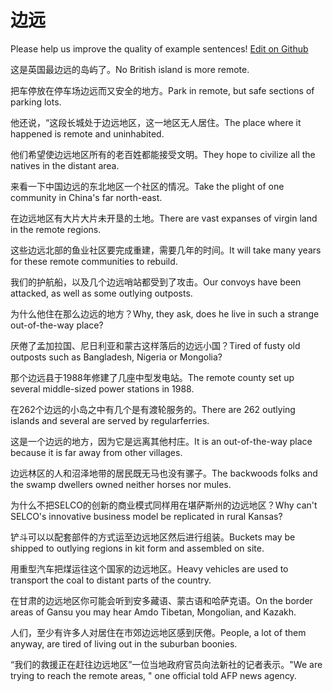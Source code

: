 # 边远

Please help us improve the quality of example sentences! [Edit on Github](https://github.com/jiyushe/jiyu-example-sentence-source/blob/main/chinese/bianyuan_1.md)

<p><span class="chinese">这是英国最边远的岛屿了。</span><span class="english">No British island is more remote.</span></p>

<p><span class="chinese">把车停放在停车场边远而又安全的地方。</span><span class="english">Park in remote, but safe sections of parking lots.</span></p>

<p><span class="chinese">他还说，“这段长城处于边远地区，这一地区无人居住。</span><span class="english">The place where it happened is remote and uninhabited.</span></p>

<p><span class="chinese">他们希望使边远地区所有的老百姓都能接受文明。</span><span class="english">They hope to civilize all the natives in the distant area.</span></p>

<p><span class="chinese">来看一下中国边远的东北地区一个社区的情况。</span><span class="english">Take the plight of one community in China's far north-east.</span></p>

<p><span class="chinese">在边远地区有大片大片未开垦的土地。</span><span class="english">There are vast expanses of virgin land in the remote regions.</span></p>

<p><span class="chinese">这些边远北部的鱼业社区要完成重建，需要几年的时间。</span><span class="english">It will take many years for these remote communities to rebuild.</span></p>

<p><span class="chinese">我们的护航船，以及几个边远哨站都受到了攻击。</span><span class="english">Our convoys have been attacked, as well as some outlying outposts.</span></p>

<p><span class="chinese">为什么他住在那么边远的地方？</span><span class="english">Why, they ask, does he live in such a strange out-of-the-way place?</span></p>

<p><span class="chinese">厌倦了孟加拉国、尼日利亚和蒙古这样落后的边远小国？</span><span class="english">Tired of fusty old outposts such as Bangladesh, Nigeria or Mongolia?</span></p>

<p><span class="chinese">那个边远县于1988年修建了几座中型发电站。</span><span class="english">The remote county set up several middle-sized power stations in 1988.</span></p>

<p><span class="chinese">在262个边远的小岛之中有几个是有渡轮服务的。</span><span class="english">There are 262 outlying islands and several are served by regularferries.</span></p>

<p><span class="chinese">这是一个边远的地方，因为它是远离其他村庄。</span><span class="english">It is an out-of-the-way place because it is far away from other villages.</span></p>

<p><span class="chinese">边远林区的人和沼泽地带的居民既无马也没有骡子。</span><span class="english">The backwoods folks and the swamp dwellers owned neither horses nor mules.</span></p>

<p><span class="chinese">为什么不把SELCO的创新的商业模式同样用在堪萨斯州的边远地区？</span><span class="english">Why can't SELCO's innovative business model be replicated in rural Kansas?</span></p>

<p><span class="chinese">铲斗可以以配套部件的方式运至边远地区然后进行组装。</span><span class="english">Buckets may be shipped to outlying regions in kit form and assembled on site.</span></p>

<p><span class="chinese">用重型汽车把煤运往这个国家的边远地区。</span><span class="english">Heavy vehicles are used to transport the coal to distant parts of the country.</span></p>

<p><span class="chinese">在甘肃的边远地区你可能会听到安多藏语、蒙古语和哈萨克语。</span><span class="english">On the border areas of Gansu you may hear Amdo Tibetan, Mongolian, and Kazakh.</span></p>

<p><span class="chinese">人们，至少有许多人对居住在市郊边远地区感到厌倦。</span><span class="english">People, a lot of them anyway, are tired of living out in the suburban boonies.</span></p>

<p><span class="chinese">“我们的救援正在赶往边远地区”一位当地政府官员向法新社的记者表示。</span><span class="english">"We are trying to reach the remote areas, " one official told AFP news agency.</span></p>


